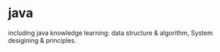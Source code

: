# java
including java knowledge learning: data structure &amp; algorithm, System desigining &amp; principles.
